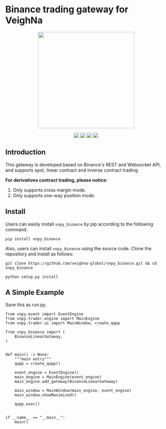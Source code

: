 # Binance trading gateway for VeighNa

<p align="center">
  <img src ="https://github.com/veighna-global/vnpy_evo/blob/dev/logo.png" width="300" height="300"/>
</p>

<p align="center">
    <img src ="https://img.shields.io/badge/version-2025.1.25-blueviolet.svg"/>
    <img src ="https://img.shields.io/badge/platform-windows|linux|macos-yellow.svg"/>
    <img src ="https://img.shields.io/badge/python-3.10|3.11|3.12-blue.svg"/>
    <img src ="https://img.shields.io/github/license/veighna-global/vnpy_binance.svg?color=orange"/>
</p>


## Introduction

This gateway is developed based on Binance's REST and Websocket API, and supports spot, linear contract and inverse contract trading.

**For derivatives contract trading, please notice:**

1. Only supports cross margin mode.
2. Only supports one-way position mode.

## Install

Users can easily install ``vnpy_binance`` by pip according to the following command.

```
pip install vnpy_binance
```

Also, users can install ``vnpy_binance`` using the source code. Clone the repository and install as follows:

```
git clone https://github.com/veighna-global/vnpy_binance.git && cd vnpy_binance

python setup.py install
```

## A Simple Example

Save this as run.py.

```
from vnpy.event import EventEngine
from vnpy.trader.engine import MainEngine
from vnpy.trader.ui import MainWindow, create_qapp

from vnpy_binance import (
    BinanceLinearGateway,
)


def main() -> None:
    """main entry"""
    qapp = create_qapp()

    event_engine = EventEngine()
    main_engine = MainEngine(event_engine)
    main_engine.add_gateway(BinanceLinearGateway)

    main_window = MainWindow(main_engine, event_engine)
    main_window.showMaximized()

    qapp.exec()


if __name__ == "__main__":
    main()
```
